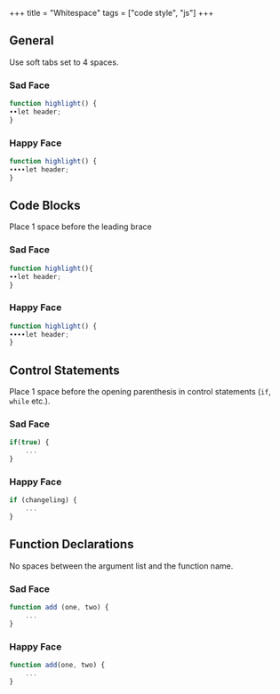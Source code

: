 +++
title = "Whitespace"
tags = ["code style", "js"]
+++

## General

Use soft tabs set to 4 spaces.

### Sad Face

```js
function highlight() {
∙∙let header;
}
```

### Happy Face

```js
function highlight() {
∙∙∙∙let header;
}
```

## Code Blocks

Place 1 space before the leading brace

### Sad Face

```js
function highlight(){
∙∙let header;
}
```

### Happy Face

```js
function highlight() {
∙∙∙∙let header;
}
```

## Control Statements

Place 1 space before the opening parenthesis in control statements (`if`, `while` etc.).

### Sad Face

```js
if(true) {
    ...
}
```

### Happy Face

```js
if (changeling) {
    ...
}
```

## Function Declarations

No spaces between the argument list and the function name.

### Sad Face

```js
function add (one, two) {
    ...
}
```

### Happy Face

```js
function add(one, two) {
    ...
}
```
